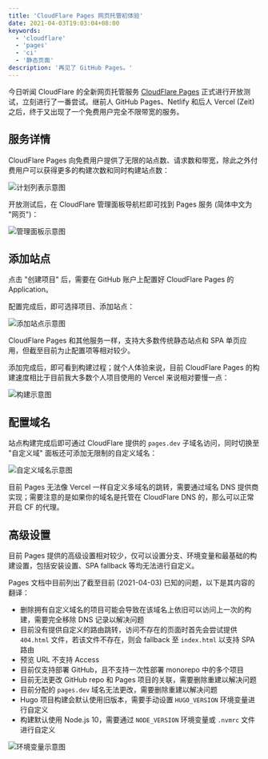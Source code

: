 ```yaml
---
title: 'CloudFlare Pages 网页托管初体验'
date: 2021-04-03T19:03:04+08:00
keywords:
  - 'cloudflare'
  - 'pages'
  - 'ci'
  - '静态页面'
description: '再见了 GitHub Pages。'
---
```


今日听闻 CloudFlare 的全新网页托管服务 [CloudFlare Pages](https://pages.cloudflare.com/) 正式进行开放测试，立刻进行了一番尝试。继前人 GitHub Pages、Netlify 和后人 Vercel (Zeit) 之后，终于又出现了一个免费用户完全不限带宽的服务。

<!--more-->

## 服务详情

CloudFlare Pages 向免费用户提供了无限的站点数、请求数和带宽，除此之外付费用户可以获得更多的构建次数和同时构建站点数：

![计划列表示意图](20210403191352.webp)

开放测试后，在 CloudFlare 管理面板导航栏即可找到 Pages 服务 (简体中文为 "网页")：

![管理面板示意图](20210403191558.webp)

## 添加站点

点击 "创建项目" 后，需要在 GitHub 账户上配置好 CloudFlare Pages 的 Application。

配置完成后，即可选择项目、添加站点：

![添加站点示意图](20210403191911.webp)

CloudFlare Pages 和其他服务一样，支持大多数传统静态站点和 SPA 单页应用，但截至目前为止配置项等相对较少。

添加完成后，即可看到构建过程；就个人体验来说，目前 CloudFlare Pages 的构建速度相比于目前我大多数个人项目使用的 Vercel 来说相对要慢一点：

![构建示意图](20210403192158.webp)

## 配置域名

站点构建完成后即可通过 CloudFlare 提供的 `pages.dev` 子域名访问，同时切换至 "自定义域" 面板还可添加无限制的自定义域名：

![自定义域名示意图](20210403192759.webp)

目前 Pages 无法像 Vercel 一样自定义多域名的跳转，需要通过域名 DNS 提供商实现；需要注意的是如果你的域名是托管在 CloudFlare DNS 的，那么可以正常开启 CF 的代理。

## 高级设置

目前 Pages 提供的高级设置相对较少，仅可以设置分支、环境变量和最基础的构建设置，包括安装设置、SPA fallback 等均无法进行自定义。

Pages 文档中目前列出了截至目前 (2021-04-03) 已知的问题，以下是其内容的翻译：

- 删除拥有自定义域名的项目可能会导致在该域名上依旧可以访问上一次的构建，需要完全移除 DNS 记录以解决问题
- 目前没有提供自定义的路由跳转，访问不存在的页面时首先会尝试提供 `404.html` 文件，若该文件不存在，则会 fallback 至 `index.html` 以支持 SPA 路由
- 预览 URL 不支持 Access
- 目前仅支持部署 GitHub，且不支持一次性部署 monorepo 中的多个项目
- 目前无法更改 GitHub repo 和 Pages 项目的关联，需要删除重建以解决问题
- 目前分配的 `pages.dev` 域名无法更改，需要删除重建以解决问题
- Hugo 项目构建会默认使用旧版本，需要手动设置 `HUGO_VERSION` 环境变量进行自定义
- 构建默认使用 Node.js 10，需要通过 `NODE_VERSION` 环境变量或 `.nvmrc` 文件进行自定义

![环境变量示意图](20210403194101.webp)

